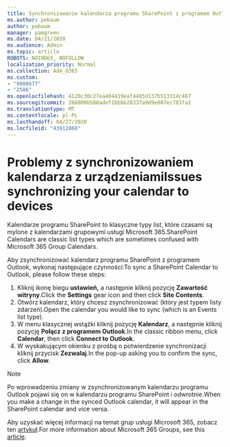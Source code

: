 ```yaml
---
title: Synchronizowanie kalendarza programu SharePoint z programem Outlook
ms.author: pebaum
author: pebaum
manager: pamgreen
ms.date: 04/21/2020
ms.audience: Admin
ms.topic: article
ROBOTS: NOINDEX, NOFOLLOW
localization_priority: Normal
ms.collection: Adm_O365
ms.custom:
- "9000677"
- "2586"
ms.openlocfilehash: 4120c30c27ea404419eaf4485d137b513314c467
ms.sourcegitcommit: 286000b588adef1bbbb28337a9d9e087ec783fa2
ms.translationtype: MT
ms.contentlocale: pl-PL
ms.lasthandoff: 04/27/2020
ms.locfileid: "43912868"
---
```

# <a name="issues-synchronizing-your-calendar-to-devices"></a><span data-ttu-id="a8f14-102">Problemy z synchronizowaniem kalendarza z urządzeniami</span><span class="sxs-lookup"><span data-stu-id="a8f14-102">Issues synchronizing your calendar to devices</span></span>

<span data-ttu-id="a8f14-103">Kalendarze programu SharePoint to klasyczne typy list, które czasami są mylone z kalendarzami grupowymi usługi Microsoft 365.</span><span class="sxs-lookup"><span data-stu-id="a8f14-103">SharePoint Calendars are classic list types which are sometimes confused with Microsoft 365 Group Calendars.</span></span>

<span data-ttu-id="a8f14-104">Aby zsynchronizować kalendarz programu SharePoint z programem Outlook, wykonaj następujące czynności:</span><span class="sxs-lookup"><span data-stu-id="a8f14-104">To sync a SharePoint Calendar to Outlook, please follow these steps:</span></span>

1. <span data-ttu-id="a8f14-105">Kliknij ikonę biegu **ustawień,** a następnie kliknij pozycję **Zawartość witryny**.</span><span class="sxs-lookup"><span data-stu-id="a8f14-105">Click the **Settings** gear icon and then click **Site Contents**.</span></span>
2. <span data-ttu-id="a8f14-106">Otwórz kalendarz, który chcesz zsynchronizować (który jest typem listy zdarzeń).</span><span class="sxs-lookup"><span data-stu-id="a8f14-106">Open the calendar you would like to sync (which is an Events list type).</span></span>
3. <span data-ttu-id="a8f14-107">W menu klasycznej wstążki kliknij pozycję **Kalendarz**, a następnie kliknij pozycję **Połącz z programem Outlook**.</span><span class="sxs-lookup"><span data-stu-id="a8f14-107">In the classic ribbon menu, click **Calendar**, then click **Connect to Outlook**.</span></span>
4. <span data-ttu-id="a8f14-108">W wyskakującym okienku z prośbą o potwierdzenie synchronizacji kliknij przycisk **Zezwalaj**.</span><span class="sxs-lookup"><span data-stu-id="a8f14-108">In the pop-up asking you to confirm the sync, click **Allow**.</span></span>

>[!Note]
> <span data-ttu-id="a8f14-109">Po wprowadzeniu zmiany w zsynchronizowanym kalendarzu programu Outlook pojawi się on w kalendarzu programu SharePoint i odwrotnie.</span><span class="sxs-lookup"><span data-stu-id="a8f14-109">When you make a change in the synced Outlook calendar, it will appear in the SharePoint calendar and vice versa.</span></span>

<span data-ttu-id="a8f14-110">Aby uzyskać więcej informacji na temat grup usługi Microsoft 365, zobacz ten [artykuł](https://support.office.com/article/Learn-about-Office-365-groups-b565caa1-5c40-40ef-9915-60fdb2d97fa2).</span><span class="sxs-lookup"><span data-stu-id="a8f14-110">For more information about Microsoft 365 Groups, see this [article](https://support.office.com/article/Learn-about-Office-365-groups-b565caa1-5c40-40ef-9915-60fdb2d97fa2).</span></span>
